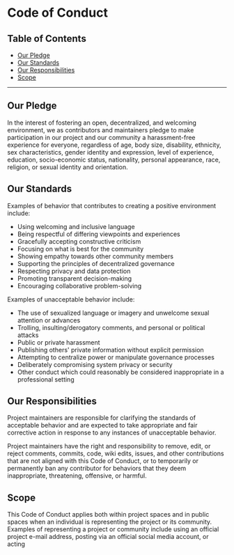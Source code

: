 # Code of Conduct <!-- omit in toc -->

## Table of Contents <!-- omit in toc -->

- [Our Pledge](#our-pledge)
- [Our Standards](#our-standards)
- [Our Responsibilities](#our-responsibilities)
- [Scope](#scope)

---

## Our Pledge

In the interest of fostering an open, decentralized, and welcoming environment, we as contributors and maintainers pledge
to make participation in our project and our community a harassment-free experience for everyone, regardless of age,
body size, disability, ethnicity, sex characteristics, gender identity and expression, level of experience, education, socio-economic
status, nationality, personal appearance, race, religion, or sexual identity and orientation.

## Our Standards

Examples of behavior that contributes to creating a positive environment include:

- Using welcoming and inclusive language
- Being respectful of differing viewpoints and experiences
- Gracefully accepting constructive criticism
- Focusing on what is best for the community
- Showing empathy towards other community members
- Supporting the principles of decentralized governance
- Respecting privacy and data protection
- Promoting transparent decision-making
- Encouraging collaborative problem-solving

Examples of unacceptable behavior include:

- The use of sexualized language or imagery and unwelcome sexual attention or advances
- Trolling, insulting/derogatory comments, and personal or political attacks
- Public or private harassment
- Publishing others' private information without explicit permission
- Attempting to centralize power or manipulate governance processes
- Deliberately compromising system privacy or security
- Other conduct which could reasonably be considered inappropriate in a professional setting

## Our Responsibilities

Project maintainers are responsible for clarifying the standards of acceptable behavior and are expected to take appropriate
and fair corrective action in response to any instances of unacceptable behavior.

Project maintainers have the right and responsibility to remove, edit, or reject comments, commits, code, wiki edits,
issues, and other contributions that are not aligned with this Code of Conduct, or to temporarily or permanently ban any
contributor for behaviors that they deem inappropriate, threatening, offensive, or harmful.

## Scope

This Code of Conduct applies both within project spaces and in public spaces when an individual is representing the project
or its community. Examples of representing a project or community include using an official project e-mail address, posting
via an official social media account, or acting

